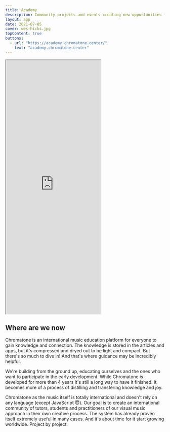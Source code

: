 ```yaml
---
title: Academy
description: Community projects and events creating new opportunities for Chromatone to shine
layout: app
date: 2021-07-05
cover: wes-hicks.jpg
topContent: true
buttons:
  - url: "https://academy.chromatone.center/"
    text: "academy.chromatone.center"
---
```


 <iframe height="800" src="https://academy.chromatone.center" title="Academy"></iframe>

## Where are we now

Chromatone is an international music education platform for everyone to gain knowledge and connection. The knowledge is stored in the articles and apps, but it's compressed and dryed out to be light and compact. But there's so much to dive in! And that's where guidance may be incredibly helpful.

We're building from the ground up, educating ourselves and the ones who want to participate in the early development. While Chromatone is developed for more than 4 years it's still a long way to have it finished. It becomes more of a process of distilling and transfering knowledge and joy.

Chromatone as the music itself is totally international and doesn't rely on any language (except JavaScript 😇). Our goal is to create an international community of tutors, students and practitioners of our visual music approach in their own creative process. The system has already proven itself extremely useful in many cases. And it's about time for it start growing worldwide. Project by project.
